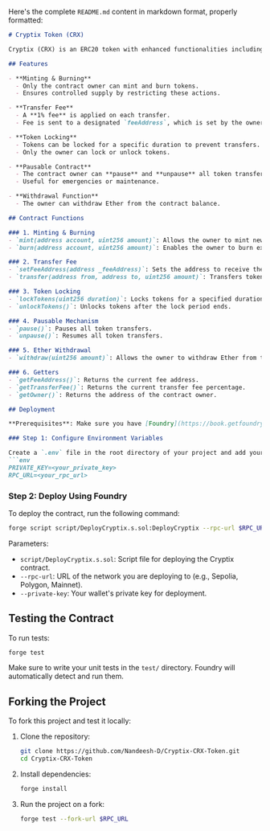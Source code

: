 Here's the complete `README.md` content in markdown format, properly formatted:

```markdown
# Cryptix Token (CRX)

Cryptix (CRX) is an ERC20 token with enhanced functionalities including minting, burning, transfer fees, token locking, and pausing. It is built using OpenZeppelin libraries and implements additional features to manage transfer fees and ownership control.

## Features

- **Minting & Burning**
  - Only the contract owner can mint and burn tokens.
  - Ensures controlled supply by restricting these actions.

- **Transfer Fee**
  - A **1% fee** is applied on each transfer.
  - Fee is sent to a designated `feeAddress`, which is set by the owner.

- **Token Locking**
  - Tokens can be locked for a specific duration to prevent transfers.
  - Only the owner can lock or unlock tokens.

- **Pausable Contract**
  - The contract owner can **pause** and **unpause** all token transfers.
  - Useful for emergencies or maintenance.

- **Withdrawal Function**
  - The owner can withdraw Ether from the contract balance.

## Contract Functions

### 1. Minting & Burning
- `mint(address account, uint256 amount)`: Allows the owner to mint new tokens.
- `burn(address account, uint256 amount)`: Enables the owner to burn existing tokens.

### 2. Transfer Fee
- `setFeeAddress(address _feeAddress)`: Sets the address to receive the transfer fee.
- `transfer(address from, address to, uint256 amount)`: Transfers tokens between accounts after deducting the 1% fee.

### 3. Token Locking
- `lockTokens(uint256 duration)`: Locks tokens for a specified duration.
- `unlockTokens()`: Unlocks tokens after the lock period ends.

### 4. Pausable Mechanism
- `pause()`: Pauses all token transfers.
- `unpause()`: Resumes all token transfers.

### 5. Ether Withdrawal
- `withdraw(uint256 amount)`: Allows the owner to withdraw Ether from the contract.

### 6. Getters
- `getFeeAddress()`: Returns the current fee address.
- `getTransferFee()`: Returns the current transfer fee percentage.
- `getOwner()`: Returns the address of the contract owner.

## Deployment

**Prerequisites**: Make sure you have [Foundry](https://book.getfoundry.sh/) installed and set up.

### Step 1: Configure Environment Variables

Create a `.env` file in the root directory of your project and add your private key and RPC URL:
```env
PRIVATE_KEY=<your_private_key>
RPC_URL=<your_rpc_url>
```

### Step 2: Deploy Using Foundry

To deploy the contract, run the following command:
```bash
forge script script/DeployCryptix.s.sol:DeployCryptix --rpc-url $RPC_URL --private-key $PRIVATE_KEY --broadcast
```

Parameters:
- `script/DeployCryptix.s.sol`: Script file for deploying the Cryptix contract.
- `--rpc-url`: URL of the network you are deploying to (e.g., Sepolia, Polygon, Mainnet).
- `--private-key`: Your wallet's private key for deployment.

## Testing the Contract

To run tests:
```bash
forge test
```

Make sure to write your unit tests in the `test/` directory. Foundry will automatically detect and run them.

## Forking the Project

To fork this project and test it locally:

1. Clone the repository:
   ```bash
   git clone https://github.com/Nandeesh-D/Cryptix-CRX-Token.git
   cd Cryptix-CRX-Token
   ```

2. Install dependencies:
   ```bash
   forge install
   ```

3. Run the project on a fork:
   ```bash
   forge test --fork-url $RPC_URL
   ```
```

